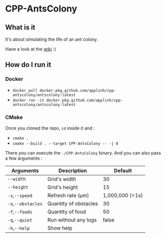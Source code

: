 # CPP-AntsColony

## What is it
It's about simulating the life of an ant colony.

Have a look at the [wiki](https://github.com/AppliNH/CPP-AntsColony/wiki) :)


## How do I run it


### Docker

- `docker pull docker.pkg.github.com/applinh/cpp-antscolony/antscolony:latest`
- `docker run -it docker.pkg.github.com/applinh/cpp-antscolony/antscolony:latest`

### CMake
Once you cloned the repo, `cd` inside it and : 

- `cmake .`
- `cmake --build . --target CPP-AntsColony -- -j 8`

There you can execute the `./CPP-AntsColony` binary.
And you can also pass a few arguments :

| Arguments     | Description       | Default |
|---------------|-------------------|-------------------|
|`--width`|Grid's width |30|
|`--height`|Grid's height|15|
|`-s`,`--speed`|Refresh rate (μm)|1,000,000 (=1s)|
|`-o`,`--obstacles`|Quantity of obstacles|30|
|`-f`,`--foods`|Quantity of food|50|
|`-q`,`--quiet`|Run without any logs|false|
|`-h`,`--help`|Show help| |